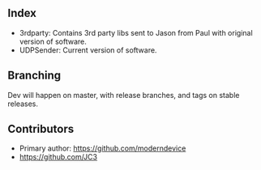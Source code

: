 Index
---

- 3rdparty: Contains 3rd party libs sent to Jason from Paul with original version of software.
- UDPSender: Current version of software.

Branching
---

Dev will happen on master, with release branches, and tags on stable releases.

Contributors
---

- Primary author: https://github.com/moderndevice
- https://github.com/JC3

